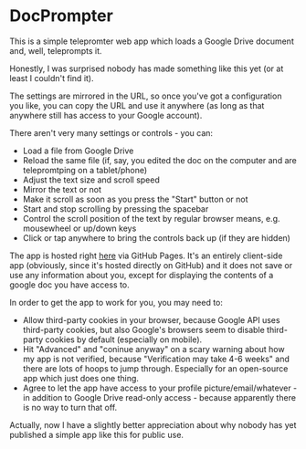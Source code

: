 # DocPrompter
This is a simple telepromter web app which loads a Google Drive document and, well, teleprompts it.

Honestly, I was surprised nobody has made something like this yet (or at least I couldn't find it).

The settings are mirrored in the URL, so once you've got a configuration you like, you can copy the URL and use it anywhere 
(as long as that anywhere still has access to your Google account).

There aren't very many settings or controls - you can:
- Load a file from Google Drive
- Reload the same file (if, say, you edited the doc on the computer and are telepromtping on a tablet/phone)
- Adjust the text size and scroll speed
- Mirror the text or not
- Make it scroll as soon as you press the "Start" button or not
- Start and stop scrolling by pressing the spacebar
- Control the scroll position of the text by regular browser means, e.g. mousewheel or up/down keys
- Click or tap anywhere to bring the controls back up (if they are hidden)

The app is hosted right [here](https://yanamal.github.io/DocPrompter) via GitHub Pages. 
It's an entirely client-side app (obviously, since it's hosted directly on GitHub) and it does not save or use any information about you, except for displaying the contents of a google doc you have access to.

In order to get the app to work for you, you may need to:
- Allow third-party cookies in your browser, because Google API uses third-party cookies, but also Google's browsers seem to disable third-party cookies by default (especially on mobile).
- Hit "Advanced" and "coninue anyway" on a scary warning about how my app is not verified, because "Verification may take 4-6 weeks" and there are lots of hoops to jump through. Especially for an open-source app which just does one thing.
- Agree to let the app have access to your profile picture/email/whatever - in addition to Google Drive read-only access - because apparently there is no way to turn that off. 

Actually, now I have a slightly better appreciation about why nobody has yet published a simple app like this for public use.

